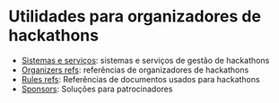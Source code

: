 # Utilidades para organizadores de hackathons
- [Sistemas e serviços](sistemas.md): sistemas e serviços de gestão de hackathons
- [Organizers refs](organizers.md): referências de organizadores de hackathons
- [Rules refs](rules-refs.md): Referências de documentos usados para hackathons
- [Sponsors](sponsors.md): Soluções para patrocinadores
